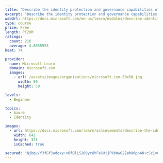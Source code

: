 ```yaml
---
title: "Describe the identity protection and governance capabilities of Azure AD"
excerpt: "Describe the identity protection and governance capabilities of Azure AD"
webUrl: https://docs.microsoft.com/en-us/learn/modules/describe-identity-protection-governance-capabilities/
type: course
price: Free
length: PT29M
ratings:
  count: 216
  average: 4.8055553
heat: 74

provider:
  name: Microsoft Learn
  domain: microsoft.com
  images:
    - url: /assets/images/organizations/microsoft.com-50x50.jpg
      width: 50
      height: 50

levels:
  - Beginner

topics:
  - Azure
  - Identity

images:
  - url: https://docs.microsoft.com/learn/achievements/describe-the-identity-protection-and-governance-capabilities-of-azure-ad-social.png
    width: 641
    height: 321
    isCached: true

secured: "Qjbqu/f3fGf3adqxy+x6fQlLS289yr8hFa6UjjPkbWwO2Zah86pp4N+cSz1vCm4xN6eCHRkb4WUbvEXUn7r8aQI2tN++lAlyDqVXDIn0jXuVgVtvRknt/oSbEkN29ivXm5GmPDKrKV0AIfzmVrB3PU/PZJGPo7fTv1E/etIfx4nSZFxNLzFjC1MZuJu3su3poivvb5UKAzMYQaOsCqCo6zKZSsnNVfkVpfalB+W5u6JmGwdcmeUxtG7X+2qO7+7gRLRIo3rDAFAZFw/eRWn1S0o4qQIzUx4OUeTlwWNdbmue9+yU2pWbtbeAtFXApdKSKq7nRLk7R4aqts/B02OzrGoLpvYKrMCxn/LDDyEPYhLGOCT+vXBuE+N4qFiK9h4A9owtAd3QBXyZnKDj+yYkXC4JlX/X+dLdOLBDKyp5gjU=;SjxOW78sD4QYMMFYFEyBVA=="
---
```


